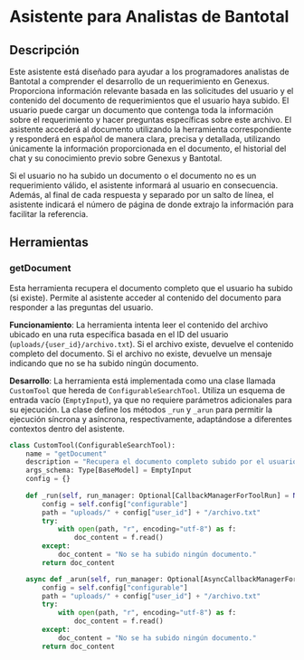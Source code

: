 # Asistente para Analistas de Bantotal

## Descripción

Este asistente está diseñado para ayudar a los programadores analistas de Bantotal a comprender el desarrollo de un requerimiento en Genexus. Proporciona información relevante basada en las solicitudes del usuario y el contenido del documento de requerimientos que el usuario haya subido. El usuario puede cargar un documento que contenga toda la información sobre el requerimiento y hacer preguntas específicas sobre este archivo. El asistente accederá al documento utilizando la herramienta correspondiente y responderá en español de manera clara, precisa y detallada, utilizando únicamente la información proporcionada en el documento, el historial del chat y su conocimiento previo sobre Genexus y Bantotal.

Si el usuario no ha subido un documento o el documento no es un requerimiento válido, el asistente informará al usuario en consecuencia. Además, al final de cada respuesta y separado por un salto de línea, el asistente indicará el número de página de donde extrajo la información para facilitar la referencia.

## Herramientas

### getDocument

Esta herramienta recupera el documento completo que el usuario ha subido (si existe). Permite al asistente acceder al contenido del documento para responder a las preguntas del usuario.

**Funcionamiento**: La herramienta intenta leer el contenido del archivo ubicado en una ruta específica basada en el ID del usuario (`uploads/{user_id}/archivo.txt`). Si el archivo existe, devuelve el contenido completo del documento. Si el archivo no existe, devuelve un mensaje indicando que no se ha subido ningún documento.

**Desarrollo**: La herramienta está implementada como una clase llamada `CustomTool` que hereda de `ConfigurableSearchTool`. Utiliza un esquema de entrada vacío (`EmptyInput`), ya que no requiere parámetros adicionales para su ejecución. La clase define los métodos `_run` y `_arun` para permitir la ejecución síncrona y asíncrona, respectivamente, adaptándose a diferentes contextos dentro del asistente.

```python
class CustomTool(ConfigurableSearchTool):
    name = "getDocument"
    description = "Recupera el documento completo subido por el usuario (si existe)."
    args_schema: Type[BaseModel] = EmptyInput
    config = {}
    
    def _run(self, run_manager: Optional[CallbackManagerForToolRun] = None) -> str:
        config = self.config["configurable"]
        path = "uploads/" + config["user_id"] + "/archivo.txt"
        try:
            with open(path, "r", encoding="utf-8") as f:
                doc_content = f.read()
        except:
            doc_content = "No se ha subido ningún documento."   
        return doc_content

    async def _arun(self, run_manager: Optional[AsyncCallbackManagerForToolRun] = None) -> str:
        config = self.config["configurable"]
        path = "uploads/" + config["user_id"] + "/archivo.txt"
        try:
            with open(path, "r", encoding="utf-8") as f:
                doc_content = f.read()
        except:
            doc_content = "No se ha subido ningún documento."   
        return doc_content
```